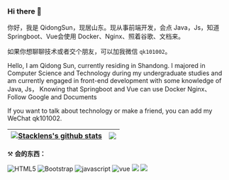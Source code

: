 ### Hi there 👋


你好，我是 QidongSun，现居山东。现从事前端开发，会点 Java，Js，知道 Springboot、Vue会使用 Docker、Nginx、照着谷歌、文档来。

如果你想聊聊技术或者交个朋友，可以加我微信 `qk101002`。

Hello, I am Qidong Sun, currently residing in Shandong. I majored in Computer Science and Technology during my undergraduate studies and am currently engaged in front-end development with some knowledge of Java, Js， Knowing that Springboot and Vue can use Docker Nginx、 Follow Google and Documents

If you want to talk about technology or make a friend, you can add my WeChat qk101002.

<!--

Here are some ideas to get you started:

- 🔭 I’m currently working on ...
- 🌱 I’m currently learning ...
- 👯 I’m looking to collaborate on ...
- 🤔 I’m looking for help with ...
- 💬 Ask me about ...
- 📫 How to reach me: ...
- 😄 Pronouns: ...
- ⚡ Fun fact: ...
  -->
| <a href="https://github.com/stacklens/django_blog_tutorial"><img align="center" src="https://github-readme-stats.vercel.app/api?username=sqd1998&show_icons=true&include_all_commits=true&theme=buefy&hide_border=true" alt="Stacklens's github stats" /></a> | <a href="https://github.com/stacklens/django_blog_tutorial"><img align="center" src="https://github-readme-stats.vercel.app/api/top-langs/?username=sqd1998&layout=compact&theme=buefy&hide_border=true" /></a> |
| ------------- | ------------- |


:hammer_and_pick: **会的东西：**

 ![HTML5](https://img.shields.io/badge/-HTML5-E34F26?style=flat-square&logo=html5&logoColor=white) ![Bootstrap](https://img.shields.io/badge/-Bootstrap-563D7C?style=flat-square&logo=bootstrap&logoColor=white) ![javascript](https://img.shields.io/badge/-JavaScript-3776AB?style=flat-square&logo=javascript&logoColor=white) ![vue](https://img.shields.io/badge/Vue.js-563D7C?style=flat-square&logo=vue.js) ![](https://img.shields.io/badge/MySQL-blue?style=flat-square&logo=mysql&logoColor=black) ![](https://img.shields.io/badge/Spring-grey?style=flat-square&logo=spring) 
 
<br>
